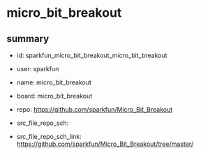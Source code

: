 # micro_bit_breakout
 
## summary 
* id: sparkfun_micro_bit_breakout_micro_bit_breakout
* user: sparkfun
* name: micro_bit_breakout
* board: micro_bit_breakout
* repo: https://github.com/sparkfun/Micro_Bit_Breakout



* src_file_repo_sch: 
* src_file_repo_sch_link: https://github.com/sparkfun/Micro_Bit_Breakout/tree/master/




